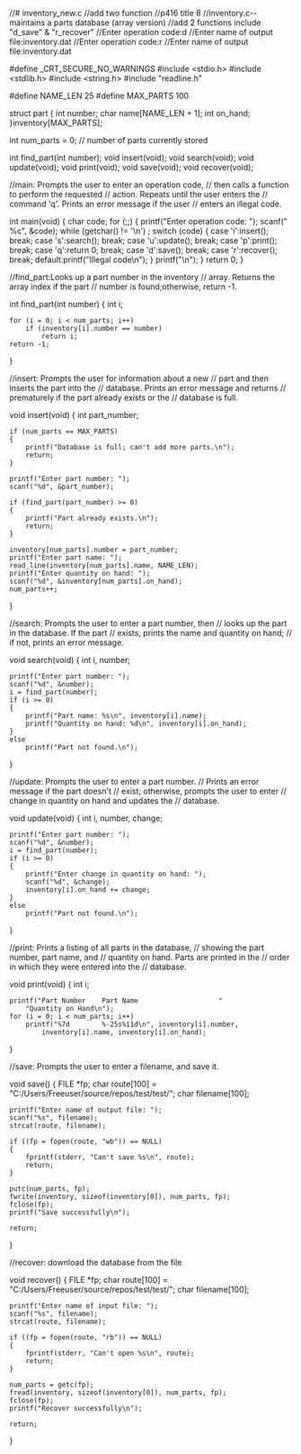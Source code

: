 //# inventory_new.c
//add two function
//p416 title 8
//inventory.c--maintains a parts database (array version)
//add 2 functions include "d_save" & "r_recover"
//Enter operation code:d
//Enter name of output file:inventory.dat
//Enter operation code:r
//Enter name of output file:inventory.dat

#define _CRT_SECURE_NO_WARNINGS
#include <stdio.h>
#include <stdlib.h>
#include <string.h>
#include "readline.h"

#define NAME_LEN 25
#define MAX_PARTS 100

struct part
{
	int number;
	char name[NAME_LEN + 1];
	int on_hand;
}inventory[MAX_PARTS];

int num_parts = 0; // number of parts currently	stored

int find_part(int number);
void insert(void);
void search(void);
void update(void);
void print(void);
void save(void);
void recover(void);

//main: Prompts the user to enter an operation code,
//      then calls a function to perform the requested
//      action. Repeats until the user enters the 
//      command 'q'. Prints an error message if the user
//      enters an illegal code.

int main(void)
{
	char code;
	for (;;)
	{
		printf("Enter operation code: ");
		scanf(" %c", &code);
		while (getchar() != '\n')
			;
		switch (code)
		{
		case 'i':insert();
			break;
		case 's':search();
			break;
		case 'u':update();
			break;
		case 'p':print();
			break;
		case 'q':return 0;
			break;
		case 'd':save();
			break;
		case 'r':recover();
			break;
		default:printf("Illegal code\n");
		}
		printf("\n");
	}
	return 0;
}

//find_part:Looks up a part number in the inventory
//          array. Returns the array index if the part
//          number is found;otherwise, return -1.

int find_part(int number)
{
	int i;

	for (i = 0; i < num_parts; i++)
		if (inventory[i].number == number)
			return i;
	return -1;
}

//insert: Prompts the user for information about a new
//        part and then inserts the part into the
//        database. Prints an error message and returns
//        prematurely if the part already exists or the
//        database is full.

void insert(void)
{
	int part_number;

	if (num_parts == MAX_PARTS)
	{
		printf("Database is full; can't add more parts.\n");
		return;
	}

	printf("Enter part number: ");
	scanf("%d", &part_number);

	if (find_part(part_number) >= 0)
	{
		printf("Part already exists.\n");
		return;
	}

	inventory[num_parts].number = part_number;
	printf("Enter part name: ");
	read_line(inventory[num_parts].name, NAME_LEN);
	printf("Enter quantity on hand: ");
	scanf("%d", &inventory[num_parts].on_hand);
	num_parts++;
}

//search: Prompts the user to enter a part number, then
//        looks up the part in the database. If the part
//        exists, prints the name and quantity on hand;
//		  if not, prints an error message.

void search(void)
{
	int i, number;

	printf("Enter part number: ");
	scanf("%d", &number);
	i = find_part(number);
	if (i >= 0)
	{
		printf("Part name: %s\n", inventory[i].name);
		printf("Quantity on hand: %d\n", inventory[i].on_hand);
	}
	else
		printf("Part not found.\n");
}

//update: Prompts the user to enter a part number.
//        Prints an error message if the part doesn't
//        exist; otherwise, prompts the user to enter
//        change in quantity on hand and updates the
//        database.

void update(void)
{
	int i, number, change;

	printf("Enter part number: ");
	scanf("%d", &number);
	i = find_part(number);
	if (i >= 0)
	{
		printf("Enter change in quantity on hand: ");
		scanf("%d", &change);
		inventory[i].on_hand += change;
	}
	else
		printf("Part not found.\n");
}

//print: Prints a listing of all parts in the database,
//       showing the part number, part name, and
//       quantity on hand. Parts are printed in the
//       order in which they were entered into the
//       database.

void print(void)
{
	int i;

	printf("Part Number    Part Name                    "
		"Quantity on Hand\n");
	for (i = 0; i < num_parts; i++)
		printf("%7d        %-25s%11d\n", inventory[i].number,
			inventory[i].name, inventory[i].on_hand);
}

//save: Prompts the user to enter a filename, and save it.

void save()
{
	FILE *fp;
	char route[100] = "C:/Users/Freeuser/source/repos/test/test/";
	char filename[100];

	printf("Enter name of output file: ");
	scanf("%s", filename);
	strcat(route, filename);

	if ((fp = fopen(route, "wb")) == NULL)
	{
		fprintf(stderr, "Can't save %s\n", route);
		return;
	}

	putc(num_parts, fp);
	fwrite(inventory, sizeof(inventory[0]), num_parts, fp);
	fclose(fp);
	printf("Save successfully\n");
	
	return;
}

//recover: download the database from the file

void recover()
{
	FILE *fp;
	char route[100] = "C:/Users/Freeuser/source/repos/test/test/";
	char filename[100];

	printf("Enter name of input file: ");
	scanf("%s", filename);
	strcat(route, filename);

	if ((fp = fopen(route, "rb")) == NULL)
	{
		fprintf(stderr, "Can't open %s\n", route);
		return;
	}

	num_parts = getc(fp);
	fread(inventory, sizeof(inventory[0]), num_parts, fp);
	fclose(fp);
	printf("Recover successfully\n");

	return;
}
